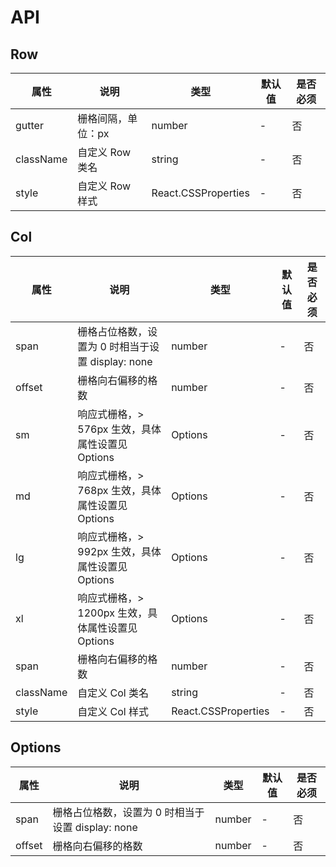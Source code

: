 # API
## Row

|    属性    |   说明   |    类型    |  默认值  | 是否必须 |
| --------- | ------- | --------- | ------- | -------  |
| gutter    | 栅格间隔，单位：px |  number   | -         | 否 |
| className   | 自定义 Row 类名 |  string   | -   | 否 |
| style  | 自定义 Row 样式 |  React.CSSProperties   | - | 否 |

## Col
|    属性    |   说明   |    类型    |  默认值  | 是否必须 |
| --------- | ------- | --------- | ------- | -------  |
| span    | 栅格占位格数，设置为 0 时相当于设置 display: none |  number   | -         | 否 |
| offset    | 栅格向右偏移的格数 |  number   | -         | 否 |
| sm    | 响应式栅格，> 576px 生效，具体属性设置见 Options |  Options  | -         | 否 |
| md    | 响应式栅格，> 768px 生效，具体属性设置见 Options |  Options  | -         | 否 |
| lg    | 响应式栅格，> 992px 生效，具体属性设置见 Options |  Options  | -         | 否 |
| xl    | 响应式栅格，> 1200px 生效，具体属性设置见 Options |  Options  | -         | 否 |
| span    | 栅格向右偏移的格数 |  number   | -         | 否 |
| className   | 自定义 Col 类名 |  string   | -   | 否 |
| style  | 自定义 Col 样式 |  React.CSSProperties   | - | 否 |

## Options
|    属性    |   说明   |    类型    |  默认值  | 是否必须 |
| --------- | ------- | --------- | ------- | -------  |
| span    | 栅格占位格数，设置为 0 时相当于设置 display: none |  number   | -         | 否 |
| offset    | 栅格向右偏移的格数 |  number   | -         | 否 |